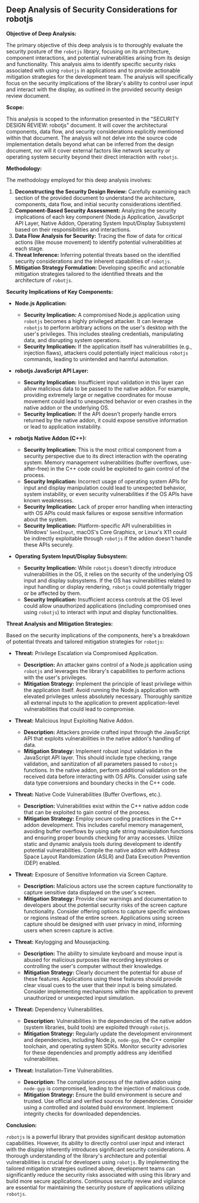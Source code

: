 ## Deep Analysis of Security Considerations for robotjs

**Objective of Deep Analysis:**

The primary objective of this deep analysis is to thoroughly evaluate the security posture of the `robotjs` library, focusing on its architecture, component interactions, and potential vulnerabilities arising from its design and functionality. This analysis aims to identify specific security risks associated with using `robotjs` in applications and to provide actionable mitigation strategies for the development team. The analysis will specifically focus on the security implications of the library's ability to control user input and interact with the display, as outlined in the provided security design review document.

**Scope:**

This analysis is scoped to the information presented in the "SECURITY DESIGN REVIEW: robotjs" document. It will cover the architectural components, data flow, and security considerations explicitly mentioned within that document. The analysis will not delve into the source code implementation details beyond what can be inferred from the design document, nor will it cover external factors like network security or operating system security beyond their direct interaction with `robotjs`.

**Methodology:**

The methodology employed for this deep analysis involves:

1. **Deconstructing the Security Design Review:**  Carefully examining each section of the provided document to understand the architecture, components, data flow, and initial security considerations identified.
2. **Component-Based Security Assessment:** Analyzing the security implications of each key component (Node.js Application, JavaScript API Layer, Native Addon, Operating System Input/Display Subsystem) based on their responsibilities and interactions.
3. **Data Flow Analysis for Security:**  Tracing the flow of data for critical actions (like mouse movement) to identify potential vulnerabilities at each stage.
4. **Threat Inference:**  Inferring potential threats based on the identified security considerations and the inherent capabilities of `robotjs`.
5. **Mitigation Strategy Formulation:**  Developing specific and actionable mitigation strategies tailored to the identified threats and the architecture of `robotjs`.

**Security Implications of Key Components:**

*   **Node.js Application:**
    *   **Security Implication:** A compromised Node.js application using `robotjs` becomes a highly privileged attacker. It can leverage `robotjs` to perform arbitrary actions on the user's desktop with the user's privileges. This includes stealing credentials, manipulating data, and disrupting system operations.
    *   **Security Implication:** If the application itself has vulnerabilities (e.g., injection flaws), attackers could potentially inject malicious `robotjs` commands, leading to unintended and harmful automation.

*   **robotjs JavaScript API Layer:**
    *   **Security Implication:** Insufficient input validation in this layer can allow malicious data to be passed to the native addon. For example, providing extremely large or negative coordinates for mouse movement could lead to unexpected behavior or even crashes in the native addon or the underlying OS.
    *   **Security Implication:** If the API doesn't properly handle errors returned by the native addon, it could expose sensitive information or lead to application instability.

*   **robotjs Native Addon (C++):**
    *   **Security Implication:** This is the most critical component from a security perspective due to its direct interaction with the operating system. Memory management vulnerabilities (buffer overflows, use-after-free) in the C++ code could be exploited to gain control of the process.
    *   **Security Implication:** Incorrect usage of operating system APIs for input and display manipulation could lead to unexpected behavior, system instability, or even security vulnerabilities if the OS APIs have known weaknesses.
    *   **Security Implication:** Lack of proper error handling when interacting with OS APIs could mask failures or expose sensitive information about the system.
    *   **Security Implication:** Platform-specific API vulnerabilities in Windows' `SendInput`, macOS's Core Graphics, or Linux's X11 could be indirectly exploitable through `robotjs` if the addon doesn't handle these APIs securely.

*   **Operating System Input/Display Subsystem:**
    *   **Security Implication:** While `robotjs` doesn't directly introduce vulnerabilities in the OS, it relies on the security of the underlying OS input and display subsystems. If the OS has vulnerabilities related to input handling or display rendering, `robotjs` could potentially trigger or be affected by them.
    *   **Security Implication:** Insufficient access controls at the OS level could allow unauthorized applications (including compromised ones using `robotjs`) to interact with input and display functionalities.

**Threat Analysis and Mitigation Strategies:**

Based on the security implications of the components, here's a breakdown of potential threats and tailored mitigation strategies for `robotjs`:

*   **Threat:** Privilege Escalation via Compromised Application.
    *   **Description:** An attacker gains control of a Node.js application using `robotjs` and leverages the library's capabilities to perform actions with the user's privileges.
    *   **Mitigation Strategy:** Implement the principle of least privilege within the application itself. Avoid running the Node.js application with elevated privileges unless absolutely necessary. Thoroughly sanitize all external inputs to the application to prevent application-level vulnerabilities that could lead to compromise.

*   **Threat:** Malicious Input Exploiting Native Addon.
    *   **Description:** Attackers provide crafted input through the JavaScript API that exploits vulnerabilities in the native addon's handling of data.
    *   **Mitigation Strategy:** Implement robust input validation in the JavaScript API layer. This should include type checking, range validation, and sanitization of all parameters passed to `robotjs` functions. In the native addon, perform additional validation on the received data before interacting with OS APIs. Consider using safe data type conversions and boundary checks in the C++ code.

*   **Threat:** Native Code Vulnerabilities (Buffer Overflows, etc.).
    *   **Description:**  Vulnerabilities exist within the C++ native addon code that can be exploited to gain control of the process.
    *   **Mitigation Strategy:** Employ secure coding practices in the C++ addon development. This includes careful memory management, avoiding buffer overflows by using safe string manipulation functions and ensuring proper bounds checking for array accesses. Utilize static and dynamic analysis tools during development to identify potential vulnerabilities. Compile the native addon with Address Space Layout Randomization (ASLR) and Data Execution Prevention (DEP) enabled.

*   **Threat:** Exposure of Sensitive Information via Screen Capture.
    *   **Description:** Malicious actors use the screen capture functionality to capture sensitive data displayed on the user's screen.
    *   **Mitigation Strategy:**  Provide clear warnings and documentation to developers about the potential security risks of the screen capture functionality. Consider offering options to capture specific windows or regions instead of the entire screen. Applications using screen capture should be designed with user privacy in mind, informing users when screen capture is active.

*   **Threat:** Keylogging and Mousejacking.
    *   **Description:** The ability to simulate keyboard and mouse input is abused for malicious purposes like recording keystrokes or controlling the user's computer without their knowledge.
    *   **Mitigation Strategy:**  Clearly document the potential for abuse of these features. Applications using these features should provide clear visual cues to the user that their input is being simulated. Consider implementing mechanisms within the application to prevent unauthorized or unexpected input simulation.

*   **Threat:** Dependency Vulnerabilities.
    *   **Description:** Vulnerabilities in the dependencies of the native addon (system libraries, build tools) are exploited through `robotjs`.
    *   **Mitigation Strategy:** Regularly update the development environment and dependencies, including Node.js, `node-gyp`, the C++ compiler toolchain, and operating system SDKs. Monitor security advisories for these dependencies and promptly address any identified vulnerabilities.

*   **Threat:** Installation-Time Vulnerabilities.
    *   **Description:** The compilation process of the native addon using `node-gyp` is compromised, leading to the injection of malicious code.
    *   **Mitigation Strategy:** Ensure the build environment is secure and trusted. Use official and verified sources for dependencies. Consider using a controlled and isolated build environment. Implement integrity checks for downloaded dependencies.

**Conclusion:**

`robotjs` is a powerful library that provides significant desktop automation capabilities. However, its ability to directly control user input and interact with the display inherently introduces significant security considerations. A thorough understanding of the library's architecture and potential vulnerabilities is crucial for developers using `robotjs`. By implementing the tailored mitigation strategies outlined above, development teams can significantly reduce the security risks associated with using this library and build more secure applications. Continuous security review and vigilance are essential for maintaining the security posture of applications utilizing `robotjs`.